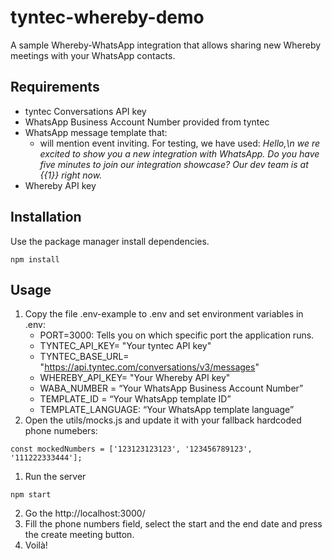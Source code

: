 # tyntec-whereby-demo

A sample Whereby-WhatsApp integration that allows sharing new Whereby meetings with your WhatsApp contacts.

## Requirements 
* tyntec Conversations API key
* WhatsApp Business Account Number provided from tyntec
* WhatsApp message template that:
  * will mention event inviting. For testing, we have used: *Hello,\n we re excited to show you a new integration with WhatsApp. Do you have five minutes to join our integration showcase? Our dev team is at {{1}} right now.*
* Whereby API key

## Installation

Use the package manager install dependencies.

```
npm install
```

## Usage
1. Copy the file .env-example to .env and set environment variables in .env:
    * PORT=3000: Tells you on which specific port the application runs.
    * TYNTEC_API_KEY= "Your tyntec API key"
    * TYNTEC_BASE_URL= "https://api.tyntec.com/conversations/v3/messages"
    * WHEREBY_API_KEY= "Your Whereby API key"
    * WABA_NUMBER = “Your WhatsApp Business Account Number”
    * TEMPLATE_ID = “Your WhatsApp template ID”
    * TEMPLATE_LANGUAGE: “Your WhatsApp template language”
1. Open the utils/mocks.js and update it with your fallback hardcoded phone numebers:
```
const mockedNumbers = ['123123123123', '123456789123', '111222333444'];
```
1. Run the server
```
npm start
```
2. Go the http://localhost:3000/
3. Fill the phone numbers field, select the start and the end date and press the create meeting button.
4. Voilà!
